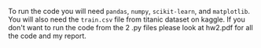 To run the code you will need `pandas`, `numpy`, `scikit-learn`, and `matplotlib`. You will also need the `train.csv` file from titanic dataset on kaggle. If you don't want to run the code from the 2 .py files please look at hw2.pdf for all the code and my report.
